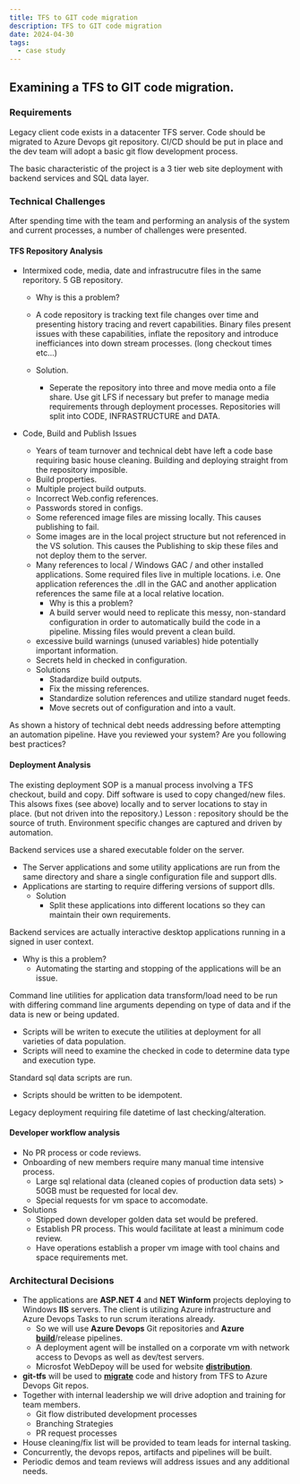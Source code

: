 ```yaml
---
title: TFS to GIT code migration
description: TFS to GIT code migration
date: 2024-04-30
tags:
  - case study
---
```


## Examining a TFS to GIT code migration.

### Requirements

Legacy client code exists in a datacenter TFS server. Code should be migrated to Azure Devops git repository. CI/CD should be put in place and the dev team will adopt a basic git flow development process.

The basic characteristic of the project is a 3 tier web site deployment with backend services and SQL data layer. 

### Technical Challenges

After spending time with the team and performing an analysis of the system and current processes, a number of challenges were presented.

#### TFS Repository Analysis

- Intermixed code, media, date and infrastrucutre files in the same reporitory. 5 GB repository.

  - Why is this a problem?
    
   - A code repository is tracking text file changes over time and presenting history tracing and revert capabilities. Binary files present issues with these capabilities, inflate the repository and introduce inefficiances into down stream processes. (long checkout times etc...)

  - Solution. 
    - Seperate the repository into three and move media onto a file share. Use git LFS if necessary but prefer to manage media requirements through deployment processes. Repositories will split into CODE, INFRASTRUCTURE and DATA.
- Code, Build and Publish Issues
  - Years of team turnover and technical debt have left a code base requiring basic house cleaning. Building and deploying straight from the repository imposible.
  - Build properties.
  - Multiple project build outputs.
  - Incorrect Web.config references.
  - Passwords stored in configs.
  - Some referenced image files are missing locally. This causes publishing to fail. 
  - Some images are in the local project structure but not referenced in the VS solution. This causes the Publishing to skip these files and not deploy them to the server. 
  - Many references to local / Windows GAC / and other installed applications. Some required files live in multiple locations. i.e. One application references the .dll in the GAC and another application references the same file at a local relative location. 
    - Why is this a problem?
    - A build server would need to replicate this messy, non-standard configuration in order to automatically build the code in a pipeline. Missing files would prevent a clean build.
  - excessive build warnings (unused variables) hide potentially important information.
  - Secrets held in checked in configuration.
  - Solutions
    - Stadardize build outputs.
    - Fix the missing references.
    - Standardize solution references and utilize standard nuget feeds.
    - Move secrets out of configuration and into a vault.

As shown a history of technical debt needs addressing before attempting an automation pipeline.
Have you reviewed your system? Are you following best practices?

#### Deployment Analysis

The existing deployment SOP is a manual process involving a TFS checkout, build and copy. Diff software is used to copy changed/new files. This alsows fixes (see above) locally and to server locations to stay in place. (but not driven into the repository.) Lesson : repository should be the source of truth. Environment specific changes are captured and driven by automation.

Backend services use a shared executable folder on the server.
- The Server applications and some utility applications are run from the same directory and share a single configuration file and support dlls.
- Applications are starting to require differing versions of support dlls. 
  - Solution
    - Split these applications into different locations so they can maintain their own requirements.

Backend services are actually interactive desktop applications running in a signed in user context.
- Why is this a problem?
  - Automating the starting and stopping of the applications will be an issue. 

Command line utilities for application data transform/load need to be run with differing command line arguments depending on type of data and if the data is new or being updated.
- Scripts will be writen to execute the utilities at deployment for all varieties of data population.
- Scripts will need to examine the checked in code to determine data type and execution type.

Standard sql data scripts are run. 
- Scripts should be written to be idempotent.

Legacy deployment requiring file datetime of last checking/alteration.

#### Developer workflow analysis
- No PR process or code reviews.
- Onboarding of new members require many manual time intensive process. 
  - Large sql relational data (cleaned copies of production data sets) > 50GB must be requested for local dev.
  - Special requests for vm space to accomodate.
- Solutions
  - Stipped down developer golden data set would be prefered.
  - Establish PR process. This would facilitate at least a minimum code review.
  - Have operations establish a proper vm image with tool chains and space requirements met. 

### Architectural Decisions 

- The applications are **ASP.NET 4** and **NET Winform** projects deploying to Windows **IIS** servers. The client is utilizing Azure infrastructure and Azure Devops Tasks to run scrum iterations already. 
  - So we will use **Azure Devops** Git repositories and **Azure** **<a href="/tech-recipes/az-devops-build-pipeline">build</a>**/release pipelines. 
  - A deployment agent will be installed on a corporate vm with network access to Devops as well as dev/test servers.
  - Microsfot WebDepoy will be used for website **<a href="/tech-recipes/iis-deploy">distribution</a>**.
- **git-tfs** will be used to **<a href="/tech-recipes/tfs-migration">migrate</a>** code and history from TFS to Azure Devops Git repos.
- Together with internal leadership we will drive adoption and training for team members.
  - Git flow distributed development processes
  - Branching Strategies 
  - PR request processes
- House cleaning/fix list will be provided to team leads for internal tasking.
- Concurrently, the devops repos, artifacts and pipelines will be built.
- Periodic demos and team reviews will address issues and any additional needs. 
